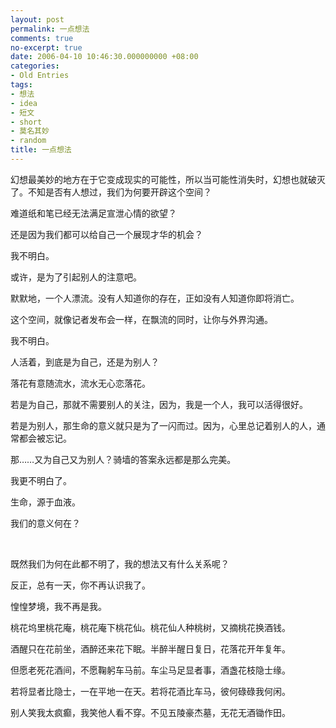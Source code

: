 ```yaml
---
layout: post
permalink: 一点想法
comments: true
no-excerpt: true
date: 2006-04-10 10:46:30.000000000 +08:00
categories:
- Old Entries
tags:
- 想法
- idea
- 短文
- short
- 莫名其妙
- random
title: 一点想法
---
```

幻想最美妙的地方在于它变成现实的可能性，所以当可能性消失时，幻想也就破灭了。不知是否有人想过，我们为何要开辟这个空间？

难道纸和笔已经无法满足宣泄心情的欲望？

还是因为我们都可以给自己一个展现才华的机会？

我不明白。

或许，是为了引起别人的注意吧。

默默地，一个人漂流。没有人知道你的存在，正如没有人知道你即将消亡。

这个空间，就像记者发布会一样，在飘流的同时，让你与外界沟通。

我不明白。

人活着，到底是为自己，还是为别人？

落花有意随流水，流水无心恋落花。

若是为自己，那就不需要别人的关注，因为，我是一个人，我可以活得很好。

若是为别人，那生命的意义就只是为了一闪而过。因为，心里总记着别人的人，通常都会被忘记。

那……又为自己又为别人？骑墙的答案永远都是那么完美。

我更不明白了。

生命，源于血液。

我们的意义何在？

&nbsp;

既然我们为何在此都不明了，我的想法又有什么关系呢？

反正，总有一天，你不再认识我了。

惶惶梦境，我不再是我。

桃花坞里桃花庵，桃花庵下桃花仙。桃花仙人种桃树，又摘桃花换酒钱。

酒醒只在花前坐，酒醉还来花下眠。半醉半醒日复日，花落花开年复年。

但愿老死花酒间，不愿鞠躬车马前。车尘马足显者事，酒盏花枝隐士缘。

若将显者比隐士，一在平地一在天。若将花酒比车马，彼何碌碌我何闲。

别人笑我太疯癫，我笑他人看不穿。不见五陵豪杰墓，无花无酒锄作田。
